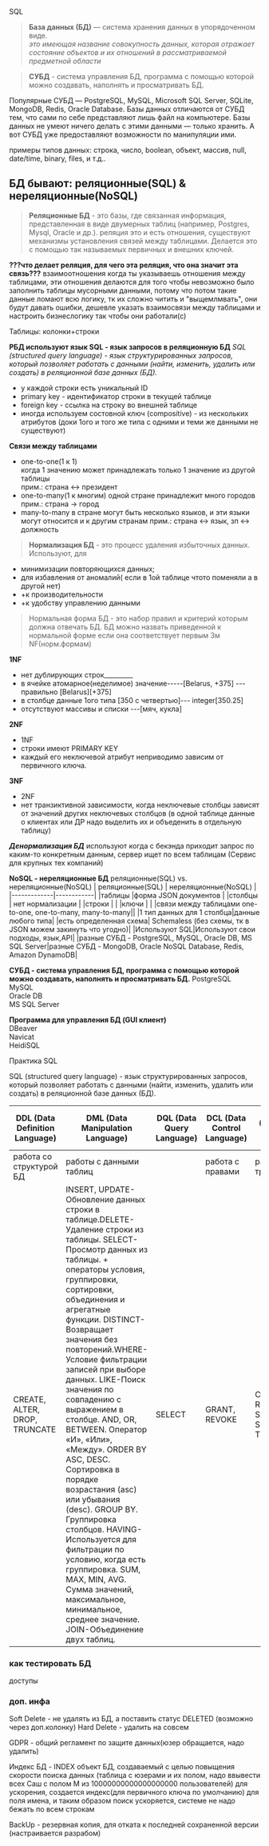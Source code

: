 SQL

>**База данных (БД)** — система хранения данных в упорядоченном виде.  
*это имеющая название совокупность данных, которая отражает состояние объектов и их отношений в рассматриваемой предметной области*  

>**СУБД** - система управления БД, программа с помощью которой можно создавать, наполнять и просматривать БД.

Популярные СУБД — PostgreSQL, MySQL, Microsoft SQL Server, SQLite, MongoDB, Redis, Oracle Database. Базы данных отличаются от СУБД тем, что сами по себе представляют лишь файл на компьютере. Базы данных не умеют ничего делать с этими данными — только хранить. А вот СУБД уже предоставляют возможности по манипуляции ими.

примеры типов данных:
строка, число, boolean, объект, массив, null, date/time, binary, files, и т.д..

**БД    бывают:  реляционные(SQL)  &  нереляционные(NoSQL)** 
---
>**Реляционные БД**  - это базы, где связанная информация, представленная в виде двумерных таблиц (например, Postgres, Mysql, Oracle и др.).
реляция это и есть отношения, существуют механизмы установления связей между таблицами. Делается это с помощью так называемых первичных и внешних ключей.

**???что делает реляция, для чего эта реляция, что она значит эта связь???** 
взаимоотношения 
когда ты указываешь отношения между таблицами, эти отношения делаются для того чтобы невозможно было заполнить таблицы мусорными данными, потому что потом такие данные ломают всю логику, тк их сложно читить и "выщемлмвать", они  будут давать ошибки, дешевле указать взаимосвязи между таблицами и настроить бизнеслогику так чтобы они работали(с)


Таблицы: колонки+строки

**РБД используют  язык SQL - язык запросов в реляционную БД**
*SQL (structured query language) - язык структурированных запросов, который позволяет работать с данными 
(найти, изменить, удалить или создать) в реляционной базе данных (БД).*

- у каждой строки есть уникальный ID
- primary key - идентификатор строки в текущей таблице
- foreign key - ссылка на строку во внешней таблице
- иногда используем состовной ключ (compositive) - из нескольких атрибутов (доки 1ого и того же типа с одними и теми же данными не существуют)

**Связи между таблицами**
- one-to-one(1 к 1)  
когда 1 значению может принадлежать только 1 значение из другой таблицы  
прим.: страна <-> президент  
- one-to-many(1 к многим)
одной стране принадлежит много городов  
прим.: страна -> город  
- many-to-many
в стране могут быть несколько языков, и эти языки могут относится и к другим странам
прим.: страна <-> язык, зп <-> должность

> **Нормализация БД** - это процесс удаления избыточных данных. 
Используют, для 
 - минимизации повторяющихся данных;
 - для избавления от аномалий( если в 1ой таблице чтото поменяли а в другой нет)
 - +к производительности
 - +к удобству управлению данными  
 > Нормальная форма БД - это набор правил и критерий которым должна отвечать БД.
БД можно назвать приведенной к нормальной форме если она соответствует первым 3м NF(норм.формам)

**1NF**
- нет дублирующих строк_________
- в ячейке атомарное(неделимое) значение-----[Belarus, +375] ---правильно [Belarus][+375]
- в столбце данные 1ого типа [350 c четвертью]--- integer[350.25]
- отсутствуют массивы и списки ---[мяч, кукла]

**2NF**
- 1NF
- строки имеют PRIMARY KEY
- каждый его неключевой атрибут неприводимо зависим от первичного ключа.

**3NF**
- 2NF
- нет транзиктивной зависимости, когда неключевые столбцы зависят от значений других неключевых столбцов
(в одной таблице данные о клиентах или ДР надо выделить их и объеденить в отдельную таблицу)

***Денормализация БД*** используют когда с бекэнда приходит запрос по каким-то конкретным данным, сервер ищет по всем таблицам
(Сервис для крупных тех компаний)

**NoSQL - нереляционные БД**
реляционные(SQL) vs. нереляционные(NoSQL)
| реляционные(SQL)       | нереляционные(NoSQL) |
|-------------|------------|
|таблицы	      |форма JSON документов |
|столбцы       |  нет нормализации   |
|строки        |        |
|ключи |      |
|связи между таблицами one-to-one, one-to-many, many-to-many||
|1 тип данных для 1 столбца|данные любого типа|
|есть определенная схема| Schemaless (без схемы, тк в JSON  можем закинуть что угодно)|
|Используют SQL|Используют свои подходы, язык,API|
|разные СУБД - PostgreSQL, MySQL, Oracle DB, MS SQL Server|разные СУБД - MongoDB,  Oracle NoSQL Database, Redis, Amazon DynamoDB|
 
**СУБД - система управления БД, программа с помощью которой можно создавать, наполнять и просматривать БД.**
PostgreSQL  
MySQL  
Oracle DB  
MS SQL Server  

**Программа для управления БД (GUI клиент)**  
DBeaver  
Navicat  
HeidiSQL  


 
        
 Практика SQL 
      

SQL (structured query language) - 
язык структурированных запросов, который позволяет работать с данными 
(найти, изменить, удалить или создать) в реляционной базе данных (БД).

|DDL (Data Definition Language)|DML (Data Manipulation Language)|DQL (Data  Query  Language)|DCL (Data Control Language)|TCL (Transaction Control Language)|
|---|---|---|---|---|
|работа со структурой БД|работы с данными таблиц||работа с правами|работа с транзакциями|
|CREATE, ALTER, DROP, TRUNCATE|INSERT, UPDATE-Обновление данных строки в таблице.DELETE-Удаление строки из таблицы. SELECT-Просмотр данных из таблицы. + операторы условия, группировки, сортировки, объединения и агрегатные функции. DISTINCT-Возвращает значения без повторений.WHERE-Условие фильтрации записей при выборе данных. LIKE-Поиск значения по совпадению с выражением в столбце. AND, OR, BETWEEN. Оператор «И», «Или», «Между». ORDER BY ASC, DESC. Сортировка в порядке возрастания (asc) или убывания (desc). GROUP BY. Группировка столбцов. HAVING-Используется для фильтрации по условию, когда есть группировка. SUM, MAX, MIN, AVG. Сумма значений, максимальное, минимальное, среднее значение. JOIN-Объединение двух таблиц.|SELECT|GRANT, REVOKE|COMMIT, ROLLBACK, SAVEPOINT, SET TRANSACTION|


### как тестировать БД
доступы

### доп. инфа

Soft Delete - не удалять из БД, а поставить статус DELETED (возможно через доп.колонку)
Hard Delete - удалить на совсем

GDPR - общий регламент по защите данных(юзер обращается, надо удалить)

Индекс БД - INDEX
объект БД, создаваемый с целью повыщения скорости поиска данных
(таблица с юзерами и их полом, надо ввывести всех Саш с полом М из 10000000000000000000 пользователей)
для ускорения, создается индекс(для первичного ключа по умолчанию) для поля имена, и таким образом поиск ускоряется, системе не надо бежать по всем строкам

BackUp - резервная копия, для отката к последней сохраненной версии (настраивается разрабом)




